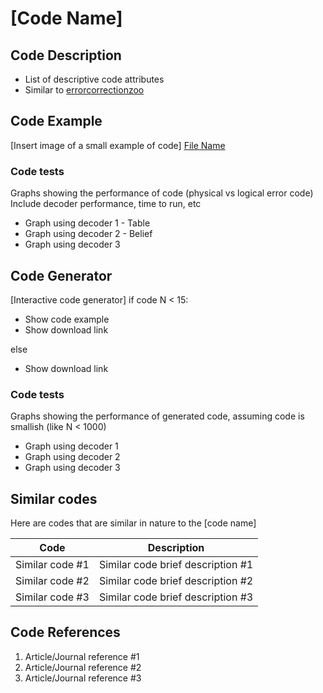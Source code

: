 # [Code Name]

## Code Description 

- List of descriptive code attributes
- Similar to [errorcorrectionzoo](https://errorcorrectionzoo.org/)

## Code Example
[Insert image of a small example of code]
[File Name](https://Benzillaist.github.com/link_to_code)

### Code tests

Graphs showing the performance of code (physical vs logical error code)
Include decoder performance, time to run, etc
 - Graph using decoder 1 - Table
 - Graph using decoder 2 - Belief
 - Graph using decoder 3

## Code Generator
[Interactive code generator]
if code N < 15:

- Show code example
- Show download link

else

- Show download link

### Code tests

Graphs showing the performance of generated code, assuming code is smallish (like N < 1000)
 - Graph using decoder 1
 - Graph using decoder 2
 - Graph using decoder 3

## Similar codes

Here are codes that are similar in nature to the [code name]

| Code | Description | 
| -----------------|----------------|
| Similar code #1 | Similar code brief description #1 |
| Similar code #2 | Similar code brief description #2 |
| Similar code #3 | Similar code brief description #3 |

## Code References

1. Article/Journal reference #1
2. Article/Journal reference #2
3. Article/Journal reference #3
